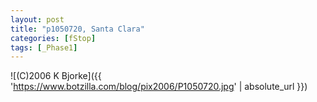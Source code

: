 ```yaml
---
layout: post
title: "p1050720, Santa Clara"
categories: [fStop]
tags: [_Phase1]
---
```



![(C)2006 K Bjorke]({{ 'https://www.botzilla.com/blog/pix2006/P1050720.jpg' | absolute_url }})

